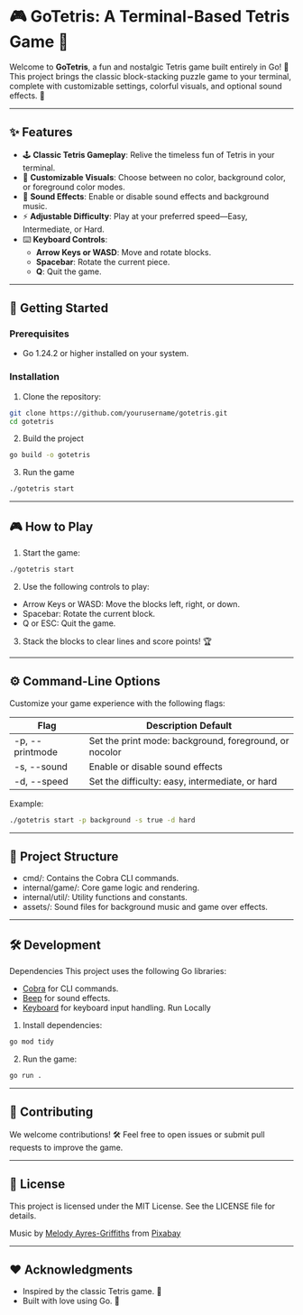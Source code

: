 # 🎮 GoTetris: A Terminal-Based Tetris Game 🧩

Welcome to **GoTetris**, a fun and nostalgic Tetris game built entirely in Go! 🚀 This project brings the classic block-stacking puzzle game to your terminal, complete with customizable settings, colorful visuals, and optional sound effects. 🎵

---

## ✨ Features

- 🕹️ **Classic Tetris Gameplay**: Relive the timeless fun of Tetris in your terminal.
- 🎨 **Customizable Visuals**: Choose between no color, background color, or foreground color modes.
- 🎵 **Sound Effects**: Enable or disable sound effects and background music.
- ⚡ **Adjustable Difficulty**: Play at your preferred speed—Easy, Intermediate, or Hard.
- ⌨️ **Keyboard Controls**:
  - **Arrow Keys or WASD**: Move and rotate blocks.
  - **Spacebar**: Rotate the current piece.
  - **Q**: Quit the game.

---

## 🚀 Getting Started

### Prerequisites
- Go 1.24.2 or higher installed on your system.

### Installation
1. Clone the repository:
```bash
git clone https://github.com/yourusername/gotetris.git
cd gotetris
```

2. Build the project
```bash
go build -o gotetris
```

3. Run the game
```bash
./gotetris start
```

---

## 🎮 How to Play
1. Start the game:
```bash
./gotetris start
```
2. Use the following controls to play:

* Arrow Keys or WASD: Move the blocks left, right, or down.
* Spacebar: Rotate the current block.
* Q or ESC: Quit the game.

3. Stack the blocks to clear lines and score points! 🏆

---

## ⚙️ Command-Line Options
Customize your game experience with the following flags:

Flag |	Description	Default
-----|----------------------------------------------------------------------------
-p, --printmode	| Set the print mode: background, foreground, or nocolor | nocolor
-s, --sound	| Enable or disable sound effects |	false
-d, --speed	| Set the difficulty: easy, intermediate, or hard | intermediate

Example:
```bash
./gotetris start -p background -s true -d hard
```

---

## 📂 Project Structure
* cmd/: Contains the Cobra CLI commands.
* internal/game/: Core game logic and rendering.
* internal/util/: Utility functions and constants.
* assets/: Sound files for background music and game over effects.

---

## 🛠️ Development
Dependencies
This project uses the following Go libraries:

* [Cobra](https://github.com/spf13/cobra) for CLI commands.
* [Beep](https://github.com/faiface/beep) for sound effects.
* [Keyboard](https://github.com/eiannone/keyboard) for keyboard input handling.
Run Locally
1. Install dependencies:
```bash
go mod tidy
```
2. Run the game:
```bash
go run .
```

---

## 🎉 Contributing
We welcome contributions! 🛠️ Feel free to open issues or submit pull requests to improve the game.

---

## 📜 License
This project is licensed under the MIT License. See the LICENSE file for details.

Music by [Melody Ayres-Griffiths](https://pixabay.com/users/melodyayresgriffiths-27269767/?utm_source=link-attribution&utm_medium=referral&utm_campaign=music&utm_content=148250) from [Pixabay](https://pixabay.com//?utm_source=link-attribution&utm_medium=referral&utm_campaign=music&utm_content=148250)

---

## ❤️ Acknowledgments
* Inspired by the classic Tetris game. 🎵
* Built with love using Go. 🐹
